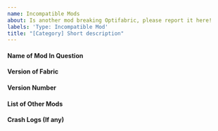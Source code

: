 ```yaml
---
name: Incompatible Mods
about: Is another mod breaking Optifabric, please report it here!
labels: 'Type: Incompatible Mod'
title: "[Category] Short description"
---
```


<!-- Before reporting an issue with optifabric, please ensure you are using the latest version of OptiFabric --->
<!-- If a mod is incompatible, please use the Incompatible Mods issue creator -->
<!-- If Optifabric is crashing your game, please use the Bug Report issue creator -->
<!-- If you require questions, please use the Support issue creator -->
<!-- If certain shaders are not working with OptiFabric, please use the Shaders Issues issue creator -->

#### Name of Mod In Question
<!-- What is the name of the Incompatible Mod-->

#### Version of Fabric 
<!-- What version of Fabric are you using-->

#### Version Number
<!-- What Version of OptiFabric are you using -->

#### List of Other Mods
<!-- What Other Mods are you using as well? -->

#### Crash Logs (If any)
<!-- Is it Crashing your game? Please attach your logs! -->

